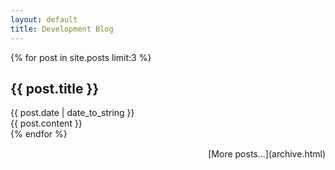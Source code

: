 ```yaml
---
layout: default
title: Development Blog
---
```


{% for post in site.posts limit:3 %}
<div class="post">
	<h2 class="post_title">{{ post.title }}</h2>
	<div class="post_date">{{ post.date | date_to_string }}</div>
	<div class="post_content">{{ post.content }}</div>
</div>
{% endfor %}

<div style="margin-top: 15px; text-align:right">
[More posts...](archive.html)
</div>
